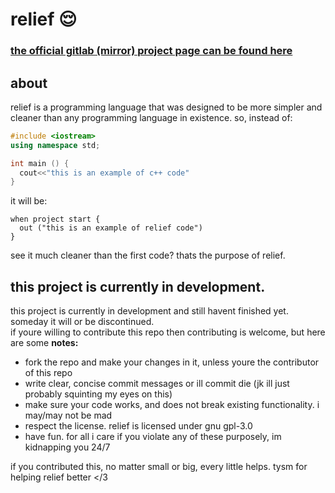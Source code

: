 # relief 😌

### [the official gitlab (mirror) project page can be found here](https://gitlab.com/pinn1s/relief)

## about
relief is a programming language that was designed to be more simpler and cleaner than any programming language in existence.
so, instead of:
```cpp
#include <iostream>
using namespace std;

int main () {
  cout<<"this is an example of c++ code"
}
```
it will be:
```relief
when project start {
  out ("this is an example of relief code")
}
```
see it much cleaner than the first code? thats the purpose of relief.
## this project is currently in development.
this project is currently in development and still havent finished yet. someday it will or be discontinued.\
if youre willing to contribute this repo then contributing is welcome, but here are some **notes:**
- fork the repo and make your changes in it, unless youre the contributor of this repo
- write clear, concise commit messages or ill commit die (jk ill just probably squinting my eyes on this)
- make sure your code works, and does not break existing functionality. i may/may not be mad
- respect the license. relief is licensed under gnu gpl-3.0
- have fun. for all i care
if you violate any of these purposely, im kidnapping you 24/7

if you contributed this, no matter small or big, every little helps. tysm for helping relief better </3
